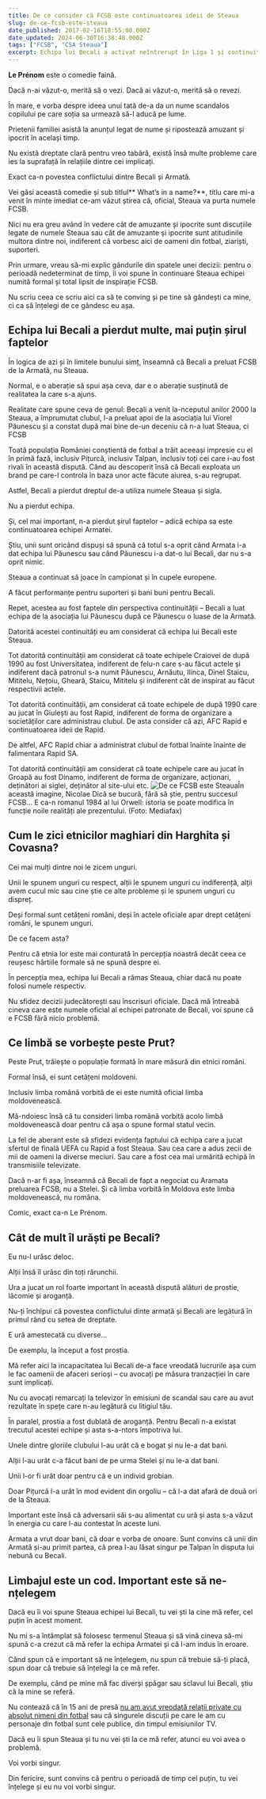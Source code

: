 ```yaml
---
title: De ce consider că FCSB este continuatoarea ideii de Steaua
slug: de-ce-fcsb-este-steaua
date_published: 2017-02-16T18:55:00.000Z
date_updated: 2024-06-30T16:38:48.000Z
tags: ["FCSB", "CSA Steaua"]
excerpt: Echipa lui Becali a activat neîntrerupt în Liga 1 și continuitatea ei de necontestat este motivul principal pentru care inclusiv marea masă a suporterilor o recunosc.
---
```


**Le Prénom** este o comedie faină.

Dacă n-ai văzut-o, merită să o vezi. Dacă ai văzut-o, merită să o revezi.

În mare, e vorba despre ideea unui tată de-a da un nume scandalos copilului pe care soția sa urmează să-l aducă pe lume.

Prietenii familiei asistă la anunțul legat de nume și ripostează amuzant și ipocrit în același timp.

Nu există dreptate clară pentru vreo tabără, există însă multe probleme care ies la suprafață în relațiile dintre cei implicați.

Exact ca-n povestea conflictului dintre Becali și Armată.

Vei găsi această comedie și sub titlul** What’s in a name?**, titlu care mi-a venit în minte imediat ce-am văzut știrea că, oficial, Steaua va purta numele FCSB.

Nici nu era greu având în vedere cât de amuzante și ipocrite sunt discuțiile legate de numele Steaua sau cât de amuzante și ipocrite sunt atitudinile multora dintre noi, indiferent că vorbesc aici de oameni din fotbal, ziariști, suporteri.

Prin urmare, vreau să-mi explic gândurile din spatele unei decizii: pentru o perioadă nedeterminat de timp, îi voi spune în continuare Steaua echipei numită formal și total lipsit de inspirație FCSB.

Nu scriu ceea ce scriu aici ca să te conving și pe tine să gândești ca mine, ci ca să înțelegi de ce gândesc eu așa.

## Echipa lui Becali a pierdut multe, mai puțin șirul faptelor

În logica de azi și în limitele bunului simț, înseamnă că Becali a preluat FCSB de la Armată, nu Steaua.

Normal, e o aberație să spui așa ceva, dar e o aberație susținută de realitatea la care s-a ajuns.

Realitate care spune ceva de genul: Becali a  venit la-nceputul anilor 2000 la Steaua, a împrumutat clubul, l-a preluat apoi de la asociația lui Viorel Păunescu și a constat după mai bine de-un deceniu că n-a luat Steaua, ci FCSB

Toată populația României conștientă de fotbal a trăit aceeași impresie cu el în primă fază, inclusiv Pițurcă, inclusiv Talpan, inclusiv toți cei care i-au fost rivali în această dispută. Când au descoperit însă că Becali exploata un brand pe care-l controla în baza unor acte făcute aiurea, s-au regrupat.

Astfel, Becali a pierdut dreptul de-a utiliza numele Steaua și sigla.

Nu a pierdut echipa.

Și, cel mai important, n-a pierdut șirul faptelor – adică echipa sa este continuatoarea echipei Armatei.

Știu, unii sunt oricând dispuși să spună că totul s-a oprit când Armata i-a dat echipa lui Păunescu sau când Păunescu i-a dat-o lui Becali, dar nu s-a oprit nimic.

Steaua a continuat să joace în campionat și în cupele europene.

A făcut performanțe pentru suporteri și bani buni pentru Becali.

Repet, acestea au fost faptele din perspectiva continuității – Becali a luat echipa de la asociația lui Păunescu după ce Păunescu o luase de la Armată.

Datorită acestei continuități eu am considerat că echipa lui Becali este Steaua.

Tot datorită continuității am considerat că toate echipele Craiovei de după 1990 au fost Universitatea, indiferent de felu-n care s-au făcut actele și indiferent dacă patronul s-a numit Păunescu, Arnăutu, Ilinca, Dinel Staicu, Mititelu, Nețoiu, Gheară, Staicu, Mititelu și indiferent cât de inspirat au făcut respectivii actele.

Tot datorită continuității, am considerat că toate echipele de după 1990 care au jucat în Giulești au fost Rapid, indiferent de forma de organizare a societăților care administrau clubul. De asta consider că azi, AFC Rapid e continuatoarea ideii de Rapid.

De altfel, AFC Rapid chiar a administrat clubul de fotbal înainte înainte de falimentara Rapid SA.

Tot datorită continuității am considerat că toate echipele care au jucat în Groapă au fost Dinamo, indiferent de forma de organizare, acționari, deținători ai siglei, deținător al site-ului etc.
![De ce FCSB este Steaua](__GHOST_URL__/content/images/2023/12/Nicolae-Dica-Steaua-FCSB.jpeg)În această imagine, Nicolae Dică se bucură, fără să știe, pentru succesul FCSB… E ca-n romanul 1984 al lui Orwell: istoria se poate modifica în funcție noile realități ale prezentului. (Foto: Mediafax)
## Cum le zici etnicilor maghiari din Harghita și Covasna?

Cei mai mulți dintre noi le zicem unguri.

Unii le spunem unguri cu respect, alții le spunem unguri cu indiferență, alții avem cucul mic sau cine știe ce alte probleme și le spunem unguri cu dispreț.

Deși formal sunt cetățeni români, deși în actele oficiale apar drept cetățeni români, le spunem unguri.

De ce facem asta?

Pentru că etnia lor este mai conturată în percepția noastră decât ceea ce reușesc hârtiile formale să ne spună despre ei.

În percepția mea, echipa lui Becali a rămas Steaua, chiar dacă nu poate folosi numele respectiv.

Nu sfidez decizii judecătorești sau înscrisuri oficiale. Dacă mă întreabă cineva care este numele oficial al echipei patronate de Becali, voi spune că e FCSB fără nicio problemă.

## Ce limbă se vorbește peste Prut?

Peste Prut, trăiește o populație formată în mare măsură din etnici români.

Formal însă, ei sunt cetățeni moldoveni.

Inclusiv limba română vorbită de ei este numită oficial limba moldovenească.

Mă-ndoiesc însă că tu consideri limba română vorbită acolo limbă moldovenească doar pentru că așa o spune formal statul vecin.

La fel de aberant este să sfidezi evidența faptului că echipa care a jucat sfertul de finală UEFA cu Rapid a fost Steaua. Sau cea care a adus zecii de mii de oameni la diverse meciuri. Sau care a fost cea mai urmărită echipă în transmisiile televizate.

Dacă n-ar fi așa, înseamnă că Becali de fapt a negociat cu Aramata preluarea FCSB, nu a Stelei. Și că limba vorbită în Moldova este limba moldovenească, nu româna.

Comic, exact ca-n Le Prénom.

## Cât de mult îl urăști pe Becali?

Eu nu-l urăsc deloc.

Alții însă îl urăsc din toți rărunchii.

Ura a jucat un rol foarte important în această dispută alături de prostie, lăcomie și aroganță.

Nu-ți închipui că povestea conflictului dinte armată și Becali are legătură în primul rând cu setea de dreptate.

E ură amestecată cu diverse…

De exemplu, la început a fost prostia.

Mă refer aici la incapacitatea lui Becali de-a face vreodată lucrurile așa cum le fac oamenii de afaceri serioși – cu avocați pe măsura tranzacției în care sunt implicați.

Nu cu avocați remarcați la televizor în emisiuni de scandal sau care au avut rezultate în spețe care n-au legătură cu litigiul tău.

În paralel, prostia a fost dublată de aroganță. Pentru Becali n-a existat trecutul acestei echipe și asta s-a-ntors împotriva lui.

Unele dintre gloriile clubului l-au urât că e bogat și nu le-a dat bani.

Alții l-au urât c-a făcut bani de pe urma Stelei și nu le-a dat bani.

Unii l-or fi urât doar pentru că e un individ grobian.

Doar Pițurcă l-a urât în mod evident din orgoliu – că l-a dat afară de două ori de la Steaua.

Important este însă că adversarii săi s-au alimentat cu ură și asta s-a văzut în energia cu care l-au contestat în aceste luni.

Armata a vrut doar bani, că doar e vorba de onoare. Sunt convins că unii din Armată și-au primit partea, că prea l-au lăsat singur pe Talpan în disputa lui nebună cu Becali.

## Limbajul este un cod. Important este să ne-nțelegem

Dacă eu îi voi spune Steaua echipei lui Becali, tu vei ști la cine mă refer, cel puțin în acest moment.

Nu mi s-a întâmplat să folosesc termenul Steaua și să vină cineva să-mi spună c-a crezut că mă refer la echipa Armatei și că l-am indus în eroare.

Când spun că e important să ne înțelegem, nu spun că trebuie să-ți placă, spun doar că trebuie să înțelegi la ce mă refer.

De exemplu, când pe mine mă fac diverși șpăgar sau sclavul lui Becali, știu că la mine se referă.

Nu contează că în 15 ani de presă [nu am avut vreodată relații private cu absolut nimeni din fotbal](__GHOST_URL__/p/relatii-ziaristi-oameni-din-fotbal) sau că singurele discuții pe care le am cu personaje din fotbal sunt cele publice, din timpul emisiunilor TV.

Dacă eu îi spun Steaua și tu nu vei ști la ce mă refer, atunci eu voi avea o problemă.

Voi vorbi singur.

Din fericire, sunt convins că pentru o perioadă de timp cel puțin, tu vei înțelege și eu nu voi vorbi singur.

